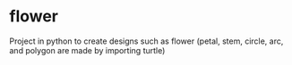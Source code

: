 # flower
Project in python to create designs such as flower (petal, stem, circle, arc, and polygon are made by importing turtle)
